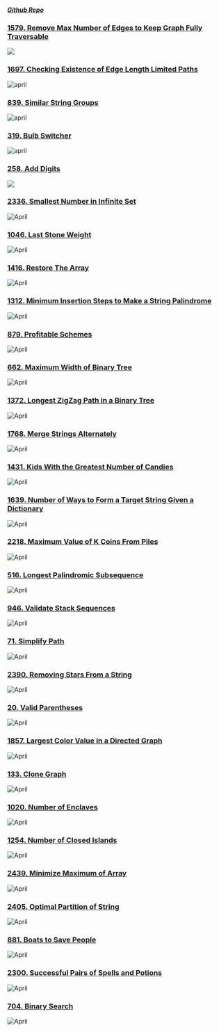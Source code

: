 <link rel="shortcut icon" type="image/x-icon" href="favicon.ico">

##### [Github Repo](https://github.com/vishxm/leetcoding-challenge)

<!--<p align="center"><a href="https://github.com/vishxm/leetcoding-challenge"><img src="https://www.pngmart.com/files/22/GitHub-PNG-Isolated-Picture.png" height=30></a></p> -->

### [1579. Remove Max Number of Edges to Keep Graph Fully Traversable](https://leetcode.com/problems/remove-max-number-of-edges-to-keep-graph-fully-traversable/description/)
![](april/maxNumEdgesToRemove.png)

### [1697. Checking Existence of Edge Length Limited Paths](https://leetcode.com/problems/checking-existence-of-edge-length-limited-paths/description/)
![april](april/distanceLimitedPathsExist.png)

### [839. Similar String Groups](https://leetcode.com/problems/similar-string-groups/)
![april](april/numSimilarGroups.png)

### [319. Bulb Switcher](https://leetcode.com/problems/bulb-switcher/description/)
![april](april/bulbSwitch.png)

### [258. Add Digits](https://leetcode.com/problems/add-digits/description/)
![](april/addDigits.png)

### [2336. Smallest Number in Infinite Set](https://leetcode.com/problems/smallest-number-in-infinite-set/)
![April](april/SmallestInfiniteSet.png)

### [1046. Last Stone Weight](https://leetcode.com/problems/last-stone-weight/)
![April](april/lastStoneWeight.png)

### [1416. Restore The Array](https://leetcode.com/problems/restore-the-array/description/)
![April](april/numberOfArrays.png)

### [1312. Minimum Insertion Steps to Make a String Palindrome](https://leetcode.com/problems/minimum-insertion-steps-to-make-a-string-palindrome/)
![April](april/minInsertions.png)

### [879. Profitable Schemes](https://leetcode.com/problems/profitable-schemes/)
![April](april/profitableSchemes.png)

### [662. Maximum Width of Binary Tree](https://leetcode.com/problems/maximum-width-of-binary-tree/)
![April](april/widthOfBinaryTree.png)

### [1372. Longest ZigZag Path in a Binary Tree](https://leetcode.com/problems/longest-zigzag-path-in-a-binary-tree/)
![April](april/longestZigZag.png)

### [1768. Merge Strings Alternately](https://leetcode.com/problems/merge-strings-alternately/description/)
![April](april/mergeAlternately.png)

### [1431. Kids With the Greatest Number of Candies](https://leetcode.com/problems/kids-with-the-greatest-number-of-candies/description/)
![April](april/kidsWithCandies.png)

### [1639. Number of Ways to Form a Target String Given a Dictionary](https://leetcode.com/problems/number-of-ways-to-form-a-target-string-given-a-dictionary/description/)
![April](april/numWays.png)

### [2218. Maximum Value of K Coins From Piles](https://leetcode.com/problems/maximum-value-of-k-coins-from-piles/)
![April](april/maxValueOfCoins.png)

### [516. Longest Palindromic Subsequence](https://leetcode.com/problems/longest-palindromic-subsequence/description/)
![April](april/longestPalindromeSubsequence.png)

### [946. Validate Stack Sequences](https://leetcode.com/problems/validate-stack-sequences/description/)
![April](april/validateStackSequence.png)

### [71. Simplify Path](https://leetcode.com/problems/simplify-path/description/)
![April](april/simplifyPath.png)

### [2390. Removing Stars From a String](https://leetcode.com/problems/removing-stars-from-a-string/description/)
![April](april/removingStarsFromAString.png)

### [20. Valid Parentheses](https://leetcode.com/problems/valid-parentheses/description/)
![April](april/validParathese.png)

### [1857. Largest Color Value in a Directed Graph](https://leetcode.com/problems/largest-color-value-in-a-directed-graph/)
![April](april/largestPathValue.png)

### [133. Clone Graph](https://leetcode.com/problems/clone-graph/)
![April](april/cloneGraph.png)

### [1020. Number of Enclaves](https://leetcode.com/problems/number-of-enclaves/)
![April](april/numberOfEnclaves.png)

### [1254. Number of Closed Islands](https://leetcode.com/problems/number-of-closed-islands/)
![April](april/numberOfClosedIslands.png)

### [2439. Minimize Maximum of Array](https://leetcode.com/problems/minimize-maximum-of-array/description/)
![April](april/minimiseMaximumOfArray.png)

### [2405. Optimal Partition of String](https://leetcode.com/problems/optimal-partition-of-string/)
![April](april/optimalPartitionOfString.png)

### [881. Boats to Save People](https://leetcode.com/problems/boats-to-save-people/)
![April](april/boatsToSavePeople.png)

### [2300. Successful Pairs of Spells and Potions](https://leetcode.com/problems/successful-pairs-of-spells-and-potions/)
![April](april/successfulPairsOfSpellsAndPotions.png)

### [704. Binary Search](https://leetcode.com/problems/binary-search/)
![April](april/binarySearch.png)
